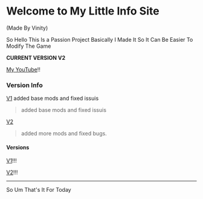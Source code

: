 # Welcome to My Little Info Site
(Made By Vinity)

So Hello This Is a Passion Project Basically I Made It So It Can Be Easier To Modify The Game

**CURRENT VERSION V2**

[My YouTube](www.youtube.com/channel/UCF35iqQ2BRqF4IYQA4Ln_0A?sub_confirmation=1)!!

### Version Info
[V1](https://github.com/VINITYYT/Delights-V1/raw/main/Vinity's%20Delights-V1.zip) added base mods and fixed issuis
> added base mods and fixed issuis

[V2](https://github.com/VINITYYT/Delights-V2/raw/main/Vinity's%20Delights-V2.zip)
> added more mods and fixed bugs.

#### Versions
 [V1](https://github.com/VINITYYT/Delights-V1/raw/main/Vinity's%20Delights-V1.zip)!!!

 [V2](https://github.com/VINITYYT/Delights-V2/raw/main/Vinity's%20Delights-V2.zip)!!!

---

So Um That's It For Today
